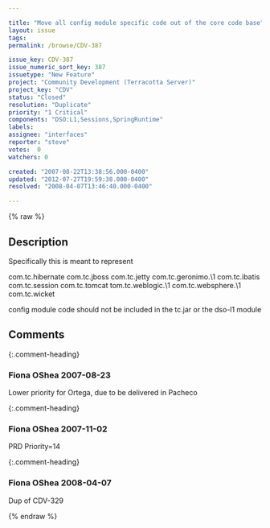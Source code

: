 ```yaml
---

title: "Move all config module specific code out of the core code base"
layout: issue
tags: 
permalink: /browse/CDV-387

issue_key: CDV-387
issue_numeric_sort_key: 387
issuetype: "New Feature"
project: "Community Development (Terracotta Server)"
project_key: "CDV"
status: "Closed"
resolution: "Duplicate"
priority: "1 Critical"
components: "DSO:L1,Sessions,SpringRuntime"
labels: 
assignee: "interfaces"
reporter: "steve"
votes:  0
watchers: 0

created: "2007-08-22T13:38:56.000-0400"
updated: "2012-07-27T19:59:38.000-0400"
resolved: "2008-04-07T13:46:40.000-0400"

---
```




{% raw %}



## Description

<div markdown="1" class="description">

Specifically this is meant to represent

com.tc.hibernate
com.tc.jboss
com.tc.jetty
com.tc.geronimo.\1
com.tc.ibatis
com.tc.session
com.tc.tomcat
tom.tc.weblogic.\1
com.tc.websphere.\1
com.tc.wicket

config module code should not be included in the tc.jar or the dso-l1 module



</div>

## Comments


{:.comment-heading}
### **Fiona OShea** <span class="date">2007-08-23</span>

<div markdown="1" class="comment">

Lower priority for Ortega, due to be delivered in Pacheco

</div>


{:.comment-heading}
### **Fiona OShea** <span class="date">2007-11-02</span>

<div markdown="1" class="comment">

PRD Priority=14

</div>


{:.comment-heading}
### **Fiona OShea** <span class="date">2008-04-07</span>

<div markdown="1" class="comment">

Dup of CDV-329

</div>



{% endraw %}
